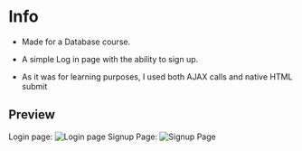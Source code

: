 <h1>Info</h1>
<ul>
    <li><p>Made for a Database course.</p></li>
    <li><p>A simple Log in page with the ability to sign up.</p></li>
    <li><p>As it was for learning purposes, I used both AJAX calls and native HTML submit</p></li>
</ul>

## Preview
Login page:
![Login page](https://i.imgur.com/CDv31CK.png)
Signup Page:
![Signup Page](https://i.imgur.com/q6BQqoR.png)
